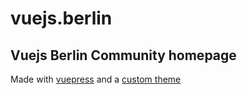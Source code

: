 # vuejs.berlin
## Vuejs Berlin Community homepage

Made with [vuepress](https://vuepress.vuejs.org) and a [custom theme](https://www.npmjs.com/package/vuepress-theme-vuejs-berlin)
